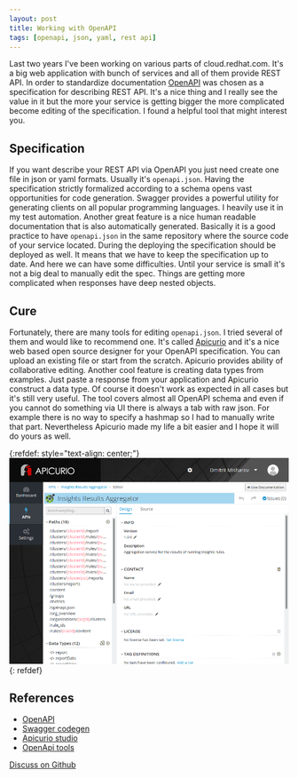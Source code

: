 ```yaml
---
layout: post
title: Working with OpenAPI
tags: [openapi, json, yaml, rest api]
---
```

Last two years I've been working on various parts of cloud.redhat.com. It's a big web application
with bunch of services and all of them provide REST API. In order to standardize documentation
[OpenAPI](https://swagger.io/specification/) was chosen as a specification for describing REST API.
It's a nice thing and I really see the value in it but the more your service is getting bigger the
more complicated become editing of the specification. I found a helpful tool that might interest
you.

## Specification

If you want describe your REST API via OpenAPI you just need create one file in json or yaml
formats. Usually it's `openapi.json`. Having the specification strictly formalized according to a
schema opens vast opportunities for code generation. Swagger provides a powerful utility for
generating clients on all popular programming languages. I heavily use it in my test automation.
Another great feature is a nice human readable documentation that is also automatically generated.
Basically it is a good practice to have `openapi.json` in the same repository where the source code
of your service located. During the deploying the specification should be deployed as well. It means
that we have to keep the specification up to date. And here we can have some difficulties. Until
your service is small it's not a big deal to manually edit the spec. Things are getting more
complicated when responses have deep nested objects.

## Cure

Fortunately, there are many tools for editing `openapi.json`. I tried several of them and would like
to recommend one. It's called [Apicurio](https://www.apicur.io/) and it's a nice web based open
source designer for your OpenAPI specification. You can upload an existing file or start from the
scratch. Apicurio provides ability of collaborative editing. Another cool feature is creating data
types from examples. Just paste a response from your application and Apicurio construct a data type.
Of course it doesn't work as expected in all cases but it's still very useful. The tool covers
almost all OpenAPI schema and even if you cannot do something via UI there is always a tab with raw
json. For example there is no way to specify a hashmap so I had to manually write that part.
Nevertheless Apicurio made my life a bit easier and I hope it will do yours as well.

{:refdef: style="text-align: center;"}
![Apicurio](/assets/img/2020-12-12-apicurio.png)
{: refdef}

## References

* [OpenAPI](https://swagger.io/docs/specification/about/)
* [Swagger codegen](https://github.com/swagger-api/swagger-codegen)
* [Apicurio studio](https://studio.apicur.io/)
* [OpenApi tools](https://openapi.tools)

[Discuss on Github](https://github.com/quarckster/blog.misharov.pro/discussions/3)
